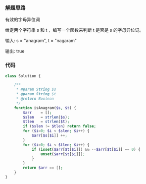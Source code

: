 
### 解题思路
有效的字母异位词

给定两个字符串 s 和 t ，编写一个函数来判断 t 是否是 s 的字母异位词。

输入: s = "anagram", t = "nagaram"

输出: true

### 代码

```php
class Solution {

    /**
     * @param String $s
     * @param String $t
     * @return Boolean
     */
    function isAnagram($s, $t) {
        $arr    = [];
        $slen   = strlen($s);
        $tlen   = strlen($t);
        if ($slen != $tlen) return false;
        for ($i=0; $i < $slen; $i++) { 
            $arr[$s[$i]] ++;
        }
        for ($i=0; $i < $tlen; $i++) { 
            if (isset($arr[$t[$i]]) && --$arr[$t[$i]] == 0) {
                unset($arr[$t[$i]]);
            }
        }
        return $arr == [];
    }
}
```
